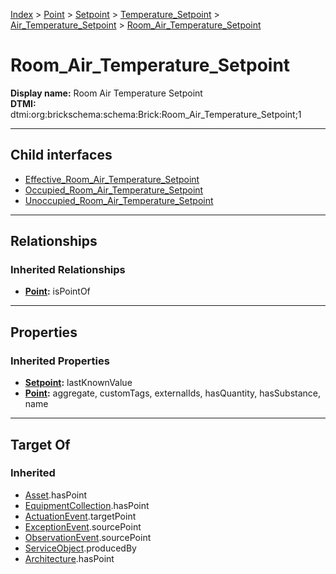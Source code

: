 [Index](../../../../../index.md) > [Point](../../../../Point.md) > [Setpoint](../../../Setpoint.md) > [Temperature_Setpoint](../../Temperature_Setpoint.md) > [Air_Temperature_Setpoint](../Air_Temperature_Setpoint.md) > [Room_Air_Temperature_Setpoint](#)
# Room_Air_Temperature_Setpoint

**Display name:** Room Air Temperature Setpoint<br />
**DTMI:** dtmi:org:brickschema:schema:Brick:Room_Air_Temperature_Setpoint;1

---

## Child interfaces
* [Effective_Room_Air_Temperature_Setpoint](Effective_Room_Air_Temperature_Setpoint.md)
* [Occupied_Room_Air_Temperature_Setpoint](Occupied_Room_Air_Temperature_Setpoint.md)
* [Unoccupied_Room_Air_Temperature_Setpoint](../Unoccupied_Air_Temperature_Setpoint/Unoccupied_Room_Air_Temperature_Setpoint.md)

---

## Relationships

### Inherited Relationships
* **[Point](../../../../Point.md):** isPointOf

---

## Properties

### Inherited Properties
* **[Setpoint](../../../Setpoint.md):** lastKnownValue
* **[Point](../../../../Point.md):** aggregate, customTags, externalIds, hasQuantity, hasSubstance, name

---

## Target Of
### Inherited
* [Asset](../../../../../Asset/Asset.md).hasPoint
* [EquipmentCollection](../../../../../Collection/EquipmentCollection.md).hasPoint
* [ActuationEvent](../../../../../Event/PointEvent/ActuationEvent.md).targetPoint
* [ExceptionEvent](../../../../../Event/PointEvent/ExceptionEvent.md).sourcePoint
* [ObservationEvent](../../../../../Event/PointEvent/ObservationEvent.md).sourcePoint
* [ServiceObject](../../../../../Information/ServiceObject/ServiceObject.md).producedBy
* [Architecture](../../../../../Space/Architecture/Architecture.md).hasPoint
